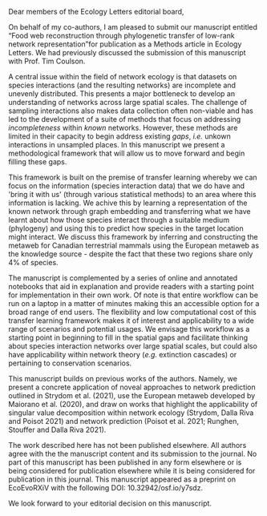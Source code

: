 Dear members of the Ecology Letters editorial board,

On behalf of my co-authors, I am pleased to submit our manuscript entitled “Food
web reconstruction through phylogenetic transfer of low-rank network
representation”for publication as a Methods article in Ecology Letters. We had
previously discussed the submission of this manuscript with Prof. Tim Coulson.

A central issue within the field of network ecology is that datasets on species
interactions (and the resulting networks) are incomplete and unevenly
distributed. This presents a major bottleneck to develop an understanding of
networks across large spatial scales. The challenge of sampling interactions
also makes data collection often non-viable and has led to the development of a
suite of methods that focus on addressing *incompleteness* within *known*
networks. However, these methods are limited in their capacity to begin address
existing *gaps*, *i.e.* unkown interactions in unsampled places. In this
manuscript we present a methodological framework that will allow us to move
forward and begin filling these gaps.

This framework is built on the premise of transfer learning whereby we can focus
on the information (species interaction data) that we do have and 'bring it with
us' (through various statistical methods) to an area where this information is
lacking. We achive this by learning a representation of the known network
through graph embedding and transferring what we have learnt about how those
species interact through a suitable medium (phylogeny) and using this to predict
how species in the target location might interact. We discuss this framework by
inferring and constructing the metaweb for Canadian terrestrial mammals using
the European metaweb as the knowledge source - despite the fact that these two
regions share only 4% of species.

The manuscript is complemented by a series of online and annotated notebooks
that aid in explanation and provide readers with a starting point for
implementation in their own work. Of note is that entire workflow can be run on
a laptop in a matter of minutes making this an accessible option for a broad
range of end users. The flexibility and low computational cost of this transfer
learning framework makes it of interest and applicability to a wide range of
scenarios and potential usages. We envisage this workflow as a starting point in
beginning to fill in the spatial gaps and facilitate thinking about species
interaction networks over large spatial scales, but could also have
applicability within network theory (*e.g.* extinction cascades) or pertaining
to conservation scenarios.

This manuscript builds on previous works of the authors. Namely, we present a
concrete application of noveal approaches to network prediction outlined in
Strydom et al. (2021), use the European metaweb developed by Maiorano et al.
(2020), and draw on works that highlight the applicability of singular value
decomposition within network ecology (Strydom, Dalla Riva and Poisot 2021) and
network prediction (Poisot et al. 2021; Runghen, Stouffer and Dalla Riva 2021).

The work described here has not been published elsewhere. All authors agree with
the the manuscript content and its submission to the journal. No part of this
manuscript has been published in any form elsewhere or is being considered for
publication elsewhere while it is being considered for publication in this
journal. This manuscript appeared as a preprint on EcoEvoRXiV with the following
DOI: 10.32942/osf.io/y7sdz.

We look forward to your editorial decision on this manuscript.
